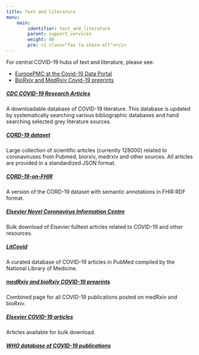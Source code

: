 ```yaml
---
title: Text and literature
menu:
    main:
        identifier: text_and_literature
        parent: support_services
        weight: 40
        pre: <i class="fas fa-share-alt"></i>
---
```


For central COVID-19 hubs of text and literature, please see:

* [EuropePMC at the Covid-19 Data Portal](https://www.covid19dataportal.org/literature?db=literature)
* [BioRxiv and MedRxiv Covid-19 preprints](https://connect.medrxiv.org/relate/content/181)

##### [CDC COVID-19 Research Articles](https://www.cdc.gov/library/researchguides/2019novelcoronavirus/researcharticles.html)
A downloadable database of COVID-19 literature.
This database is updated by systematically searching various bibliographic databases and hand searching selected grey literature sources.

##### [CORD-19 dataset](https://pages.semanticscholar.org/coronavirus-research)
Large collection of scientific articles (currently 128000) related to coronaviruses from Pubmed, biorxiv, medrxiv and other sources.
All articles are provided in a standardized JSON format.

##### [CORD-19-on-FHIR](https://github.com/fhircat/CORD-19-on-FHIR)
A version of the CORD-19 dataset with semantic annotations in FHIR RDF format.

##### [Elsevier Novel Coronavirus Information Centre](https://www.elsevier.com/connect/coronavirus-information-center)
Bulk download of Elsevier fulltext articles related to COVID-19 and other resources.

##### [LitCovid](https://www.ncbi.nlm.nih.gov/research/coronavirus/)
A curated database of COVID-19 articles in PubMed compiled by the National Library of Medicine.

##### [medRxiv and bioRxiv COVID-19 preprints](https://connect.medrxiv.org/relate/content/181)
Combined page for all COVID-19 publications posted on medRxiv and bioRxiv.

##### [Elsevier COVID-19 articles](https://www.elsevier.com/connect/coronavirus-information-center)
Articles available for bulk download.

##### [WHO database of COVID-19 publications](https://www.who.int/emergencies/diseases/novel-coronavirus-2019/global-research-on-novel-coronavirus-2019-ncov)
